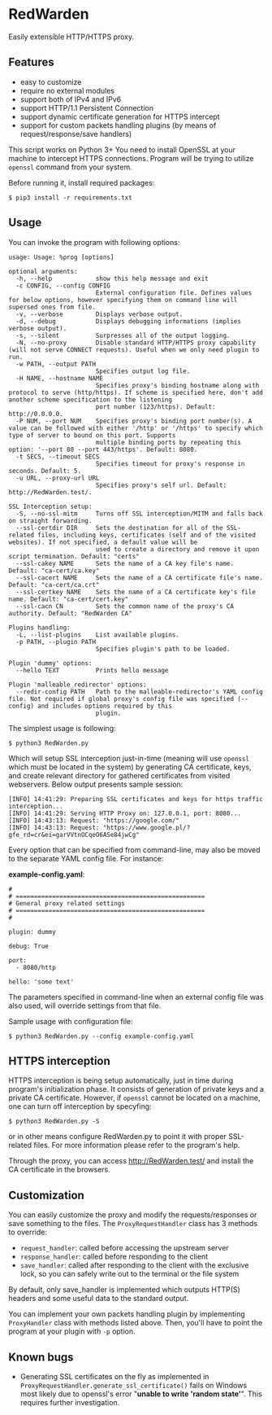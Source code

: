 # RedWarden

Easily extensible HTTP/HTTPS proxy.


## Features

* easy to customize
* require no external modules
* support both of IPv4 and IPv6
* support HTTP/1.1 Persistent Connection
* support dynamic certificate generation for HTTPS intercept
* support for custom packets handling plugins (by means of request/response/save handlers)

This script works on Python 3+
You need to install OpenSSL at your machine to intercept HTTPS connections.
Program will be trying to utilize `openssl` command from your system.

Before running it, install required packages:

```
$ pip3 install -r requirements.txt
```


## Usage

You can invoke the program with following options:

```
usage: Usage: %prog [options]

optional arguments:
  -h, --help            show this help message and exit
  -c CONFIG, --config CONFIG
                        External configuration file. Defines values for below options, however specifying them on command line will supersed ones from file.
  -v, --verbose         Displays verbose output.
  -d, --debug           Displays debugging informations (implies verbose output).
  -s, --silent          Surpresses all of the output logging.
  -N, --no-proxy        Disable standard HTTP/HTTPS proxy capability (will not serve CONNECT requests). Useful when we only need plugin to run.
  -w PATH, --output PATH
                        Specifies output log file.
  -H NAME, --hostname NAME
                        Specifies proxy's binding hostname along with protocol to serve (http/https). If scheme is specified here, don't add another scheme specification to the listening
                        port number (123/https). Default: http://0.0.0.0.
  -P NUM, --port NUM    Specifies proxy's binding port number(s). A value can be followed with either '/http' or '/https' to specify which type of server to bound on this port. Supports
                        multiple binding ports by repeating this option: '--port 80 --port 443/https'. Default: 8080.
  -t SECS, --timeout SECS
                        Specifies timeout for proxy's response in seconds. Default: 5.
  -u URL, --proxy-url URL
                        Specifies proxy's self url. Default: http://RedWarden.test/.

SSL Interception setup:
  -S, --no-ssl-mitm     Turns off SSL interception/MITM and falls back on straight forwarding.
  --ssl-certdir DIR     Sets the destination for all of the SSL-related files, including keys, certificates (self and of the visited websites). If not specified, a default value will be
                        used to create a directory and remove it upon script termination. Default: "certs"
  --ssl-cakey NAME      Sets the name of a CA key file's name. Default: "ca-cert/ca.key"
  --ssl-cacert NAME     Sets the name of a CA certificate file's name. Default: "ca-cert/ca.crt"
  --ssl-certkey NAME    Sets the name of a CA certificate key's file name. Default: "ca-cert/cert.key"
  --ssl-cacn CN         Sets the common name of the proxy's CA authority. Default: "RedWarden CA"

Plugins handling:
  -L, --list-plugins    List available plugins.
  -p PATH, --plugin PATH
                        Specifies plugin's path to be loaded.

Plugin 'dummy' options:
  --hello TEXT          Prints hello message

Plugin 'malleable_redirector' options:
  --redir-config PATH   Path to the malleable-redirector's YAML config file. Not required if global proxy's config file was specified (--config) and includes options required by this
                        plugin.
```

The simplest usage is following:

```
$ python3 RedWarden.py
```

Which will setup SSL interception just-in-time (meaning will use `openssl` which must be located in the system) by generating CA certificate, keys, and create relevant directory for gathered certificates from visited webservers. Below output presents sample session:

```
[INFO] 14:41:29: Preparing SSL certificates and keys for https traffic interception...
[INFO] 14:41:29: Serving HTTP Proxy on: 127.0.0.1, port: 8080...
[INFO] 14:43:13: Request: "https://google.com/"
[INFO] 14:43:13: Request: "https://www.google.pl/?gfe_rd=cr&ei=garVVtnOCqeO6ASe84jwCg"
```

Every option that can be specified from command-line, may also be moved to the separate YAML config file. For instance:

**example-config.yaml**:
```
#
# ====================================================
# General proxy related settings
# ====================================================
#

plugin: dummy

debug: True

port:
  - 8080/http

hello: 'some text'

```

The parameters specified in command-line when an external config file was also used, will override settings from that file. 

Sample usage with configuration file:

```
$ python3 RedWarden.py --config example-config.yaml
```


## HTTPS interception

HTTPS interception is being setup automatically, just in time during program's initialization phase. It consists of generation of private keys and a private CA certificate. However, if `openssl` cannot be located on a machine, one can turn off interception by specyfing:

```
$ python3 RedWarden.py -S
```

or in other means configure RedWarden.py to point it with proper SSL-related files. For more information please refer to the program's help. 

Through the proxy, you can access http://RedWarden.test/ and install the CA certificate in the browsers.


## Customization

You can easily customize the proxy and modify the requests/responses or save something to the files.
The `ProxyRequestHandler` class has 3 methods to override:

* `request_handler`: called before accessing the upstream server
* `response_handler`: called before responding to the client
* `save_handler`: called after responding to the client with the exclusive lock, so you can safely write out to the terminal or the file system

By default, only save_handler is implemented which outputs HTTP(S) headers and some useful data to the standard output.

You can implement your own packets handling plugin by implementing `ProxyHandler` class with methods listed above. Then, you'll have to point the program at your plugin with `-p` option.



## Known bugs

- Generating SSL certificates on the fly as implemented in `ProxyRequestHandler.generate_ssl_certificate()` fails on Windows most likely due to openssl's error "__unable to write 'random state'__". This requires further investigation.